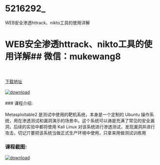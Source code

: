 # 5216292_
WEB安全渗透httrack、nikto工具的使用详解
# WEB安全渗透httrack、nikto工具的使用详解## 微信：mukewang8
<br/></br>[下载地址](http://www.36tz.cn/article/5216292 "下载地址")
<br/></br>[![download](http://36tz.cn/muke_img/2020_11_1-74.png "下载地址")](http://www.36tz.cn/article/5216292 "下载地址")
<br/></br>### 课程介绍:<br/></br>Metasploitable2 是测试中使用的靶机系统，本身是一个定制的 Ubuntu 操作系统，用在渗透测试和漏洞演示的场景中。这个系统可以诪是充满了常见的安全漏洞，后续的实验中都将使用 Kali Linux 对该系统进行渗透测试，发现漏洞并进行攻击，切记丌要把该系统当做正式生产环境中使用，只拿来用做测试训练用

### 课程截图:
[![download](http://36tz.cn/muke_img/2020_11_2-73.png "下载地址")](http://www.36tz.cn/article/5216292 "下载地址")
